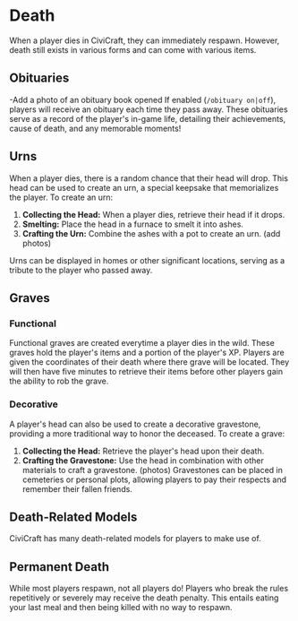 # Death

When a player dies in CiviCraft, they can immediately respawn. However, death still exists in various forms and can come with various items.

## Obituaries

-Add a photo of an obituary book opened
If enabled (`/obituary on|off`), players will receive an obituary each time they pass away. These obituaries serve as a record of the player's in-game life, detailing their achievements, cause of death, and any memorable moments!

## Urns

When a player dies, there is a random chance that their head will drop. This head can be used to create an urn, a special keepsake that memorializes the player. To create an urn:
1. **Collecting the Head:** When a player dies, retrieve their head if it drops.
2. **Smelting:** Place the head in a furnace to smelt it into ashes.
3. **Crafting the Urn:** Combine the ashes with a pot to create an urn.
   (add photos)

Urns can be displayed in homes or other significant locations, serving as a tribute to the player who passed away.

## Graves

### Functional
Functional graves are created everytime a player dies in the wild. These graves hold the player's items and a portion of the player's XP. Players are given the coordinates of their death where there grave will be located. They will then have five minutes to retrieve their items before other players gain the ability to rob the grave.

### Decorative
A player's head can also be used to create a decorative gravestone, providing a more traditional way to honor the deceased. To create a grave:
1. **Collecting the Head:** Retrieve the player's head upon their death.
2. **Crafting the Gravestone:** Use the head in combination with other materials to craft a gravestone.
   (photos)
Gravestones can be placed in cemeteries or personal plots, allowing players to pay their respects and remember their fallen friends.

## Death-Related Models
CiviCraft has many death-related models for players to make use of.
## Permanent Death
While most players respawn, not all players do! Players who break the rules repetitively or severely may receive the death penalty. This entails eating your last meal and then being killed with no way to respawn.
